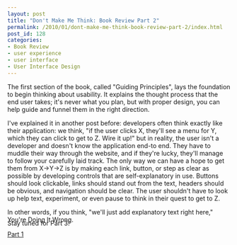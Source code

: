 ```yaml
---
layout: post
title: "Don't Make Me Think: Book Review Part 2"
permalink: /2010/01/dont-make-me-think-book-review-part-2/index.html
post_id: 128
categories: 
- Book Review
- user experience
- user interface
- User Interface Design
---
```


The first section of the book, called "Guiding Principles", lays the foundation 
to begin thinking about usability. It explains the thought process that the end 
user takes; it's never what you plan, but with proper design, you can help 
guide and funnel them in the right direction.

I've explained it in another post before: developers often think exactly like 
their application: we think, "if the user clicks X, they'll see a menu for Y, 
which they can click to get to Z. Wire it up!" but in reality, the user isn't a 
developer and doesn't know the application end-to end. They have to muddle 
their way through the website, and if they're lucky, they'll manage to follow 
your carefully laid track. The only way we can have a hope to get them from 
X->Y->Z is by making each link, button, or step as clear as possible by 
developing controls that are self-explanatory in use. Buttons should look 
clickable, links should stand out from the text, headers should be obvious, and 
navigation should be clear. The user shouldn't have to look up help text, 
experiment, or even pause to think in their quest to get to Z.
<div class="zemanta-pixie" style="margin-top: 10px; height: 15px;">In other 
words, if you think, "we'll just add explanatory text right here," You're Doing 
It Wrong.</div>
<div class="zemanta-pixie" style="margin-top: 10px; height: 15px;">Stay tuned 
for Part 3!</div>
<div class="zemanta-pixie" style="margin-top: 10px; height: 15px;"><a 
href="http://www.thejacklawson.com/index.php/2010/01/dont-make-me-think-book-rev
iew-part-1/">Part 1</a></div>

